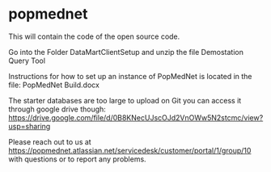 # popmednet
This will contain the code of the open source code. 

Go into the Folder DataMartClientSetup and unzip the file Demostation Query Tool

Instructions for how to set up an instance of PopMedNet is located in the file: PopMedNet Build.docx

The starter databases are too large to upload on Git you can access it through google drive though: https://drive.google.com/file/d/0B8KNecUJscOJd2VnOWw5N2stcmc/view?usp=sharing

Please reach out to us at https://popmednet.atlassian.net/servicedesk/customer/portal/1/group/10 with questions or to report any problems.

